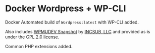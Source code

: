 # Docker Wordpress + WP-CLI

Docker Automated build of `Wordpress:latest` with WP-CLI added.

Also includes [WPMUDEV Snapshot](https://premium.wpmudev.org/project/snapshot/) by [INCSUB, LLC](https://premium.wpmudev.org/terms-of-service/#license) and provided as is under the [GPL 2.0 license](http://www.gnu.org/licenses/gpl-2.0.html).

Common PHP extensions added. 
